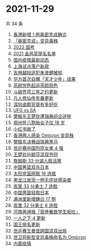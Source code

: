 # 2021-11-29

共 34 条

<!-- BEGIN -->
<!-- 最后更新时间 Mon Nov 29 2021 18:11:22 GMT+0800 (China Standard Time) -->

1. [香港新增 1 例奥密克戎确诊](https://www.zhihu.com/search?q=奥密克戎)
1. [「奥密克戎」变异毒株](https://www.zhihu.com/search?q=奥密克戎)
1. [2022 国考](https://www.zhihu.com/search?q=国考)
1. [2021 金鸡奖提名名单](https://www.zhihu.com/search?q=金鸡奖)
1. [国内疫情最新动态](https://www.zhihu.com/search?q=疫情)
1. [上海试点落户新政](https://www.zhihu.com/search?q=上海落户)
1. [吉林越狱逃犯朱贤健被抓](https://www.zhihu.com/search?q=朱贤健)
1. [华为首次自曝「天才少年」成果](https://www.zhihu.com/search?q=华为天才少年)
1. [茶颜悦色起诉茶颜观色](https://www.zhihu.com/search?q=茶颜悦色)
1. [斗破苍穹三年之约更新](https://www.zhihu.com/search?q=斗破苍穹三年之约)
1. [凡人修仙传年番更新](https://www.zhihu.com/search?q=凡人修仙传)
1. [深圳卤鹅究竟有多好吃](https://www.zhihu.com/search?q=深圳卤鹅)
1. [UFG vs SA](https://www.zhihu.com/search?q=UFG)
1. [樊振东王楚钦遭瑞典组合逆转](https://www.zhihu.com/search?q=休斯敦世乒赛)
1. [郑州怀八胞胎女子仅 18 岁](https://www.zhihu.com/search?q=郑州八胞胎)
1. [小红书崩了](https://www.zhihu.com/search?q=小红书)
1. [香港两人感染 Omicron 变异株](https://www.zhihu.com/search?q=Omicron)
1. [樊振东决赛战瑞典黑马](https://www.zhihu.com/search?q=世乒赛)
1. [世乒赛中国包揽女单 4 强](https://www.zhihu.com/search?q=世乒赛)
1. [王楚钦孙颖莎混双夺冠](https://www.zhihu.com/search?q=世乒赛混双)
1. [詹姆斯 33 分湖人胜活塞](https://www.zhihu.com/search?q=湖人)
1. [中国男篮双杀日本](https://www.zhihu.com/search?q=中国男篮)
1. [太阳克篮网取 16 连胜](https://www.zhihu.com/search?q=太阳)
1. [黑龙江发现一例无症状感染者](https://www.zhihu.com/search?q=黑龙江疫情)
1. [库里 33 分勇士 7 连胜](https://www.zhihu.com/search?q=勇士)
1. [中国男篮轻取日本](https://www.zhihu.com/search?q=中国男篮)
1. [满洲里新增确诊 17 例](https://www.zhihu.com/search?q=满洲里疫情)
1. [库里 32 分勇士 6 连胜](https://www.zhihu.com/search?q=勇士)
1. [河南再通报「营养餐致学生呕吐」](https://www.zhihu.com/search?q=河南营养餐)
1. [一人之下 4 更新](https://www.zhihu.com/search?q=一人之下4)
1. [国王排名更新](https://www.zhihu.com/search?q=国王排名)
1. [世乒赛王曼昱跨国混双出局](https://www.zhihu.com/search?q=世乒赛混双)
1. [世卫将新型变异毒株命名为 Omicron](https://www.zhihu.com/search?q=新型变异毒株)
1. [内蒙疫情](https://www.zhihu.com/search?q=内蒙疫情)

<!-- END -->

